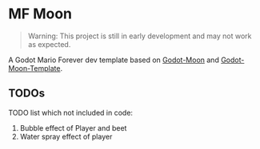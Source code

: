 # MF Moon

> Warning: This project is still in early development and may not work as expected.

A Godot Mario Forever dev template based on [Godot-Moon](https://github.com/dasasdhba/godot-moon) and [Godot-Moon-Template](https://github.com/dasasdhba/godot-moon-template).

## TODOs

TODO list which not included in code:

1. Bubble effect of Player and beet
2. Water spray effect of player
